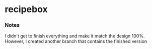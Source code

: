 # recipebox

### Notes
I didn't get to finish everything and make it match the design 100%. However,
I created another branch that contains the finished version
